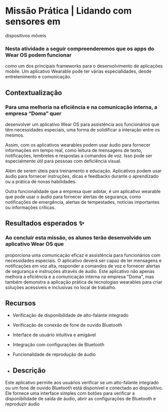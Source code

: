 # Missão Prática | Lidando com sensores em
dispositivos móveis

### Nesta atividade a seguir compreenderemos que os apps do Wear OS podem funcionar
como um dos principais frameworks para o desenvolvimento de aplicações mobile.
Um aplicativo Wearable pode ter várias especialidades, desde entretenimento e
comunicação.

## Contextualização

### Para uma melhoria na eficiência e na comunicação interna, a empresa “Doma” quer
desenvolver um aplicativo Wear OS para assistência aos funcionários que têm
necessidades especiais, uma forma de solidificar a interação entre os mesmos.

Assim, com os aplicativos wearables podem usar áudio para fornecer informações em
tempo real, como leitura de mensagens de texto, notificações, lembretes e respostas
a comandos de voz. Isso pode ser especialmente útil para pessoas com deficiência
visual.

Além de serem úteis para treinamento e educação. Aplicativos podem usar áudio para
fornecer instruções, dicas e feedbacks durante o aprendizado ou a prática de novas
habilidades.

Outra funcionalidade que a empresa quer adotar, é um aplicativo wearable que pode
usar o áudio para fornecer alertas de segurança, como notificações de emergência,
alertas de tempestades, notícias importantes ou informações críticas.

## Resultados esperados ✨

### Ao concluir esta missão, os alunos terão desenvolvido um aplicativo Wear OS que
proporciona uma comunicação eficaz e assistência para funcionários com
necessidades especiais. O aplicativo deverá ser capaz de ler mensagens e
notificações em voz alta, responder a comandos de voz e fornecer alertas de
segurança e instruções através de áudio. Este aplicativo não apenas melhora a
eficiência e a comunicação interna na empresa "Doma", mas também demonstra a
aplicação prática de tecnologias wearables para criar soluções acessíveis e inclusivas
no local de trabalho.

## Recursos

- Verificação de disponibilidade de alto-falante integrado
- Verificação de conexão de fone de ouvido Bluetooth
- Interface de usuário intuitiva e amigável
- Integração com configurações de Bluetooth 
- Funcionalidade de reprodução de áudio 

- ## Descrição

Este aplicativo permite aos usuários verificar se um alto-falante integrado ou um fone de ouvido Bluetooth está disponível e conectado ao dispositivo. Ele fornece uma interface simples com botões para verificar a disponibilidade de saída de áudio, abrir as configurações de Bluetooth e reproduzir áudio
